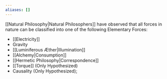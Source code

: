 ```yaml
---
aliases: []
---
```


[[Natural Philosophy|Natural Philosophers]] have observed that all forces in nature can be classified into one of the following Elementary Forces:
- [[Electricity]]
- Gravity
- [[Luminiferous Æther|Illumination]]
- [[Alchemy|Consumption]]
- [[Hermetic Philosophy|Correspondence]]
- [[Torque]] (Only Hypothesized)
- Causality (Only Hypothesized);